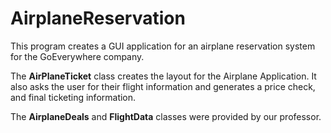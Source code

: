 # AirplaneReservation

This program creates a GUI application for an airplane reservation system for the GoEverywhere company.

The <strong>AirPlaneTicket</strong> class creates the layout for the Airplane Application. It also asks the user for their flight information and generates a price check, and final ticketing information.

The <strong>AirplaneDeals</strong> and <strong>FlightData</strong> classes were provided by our professor.
